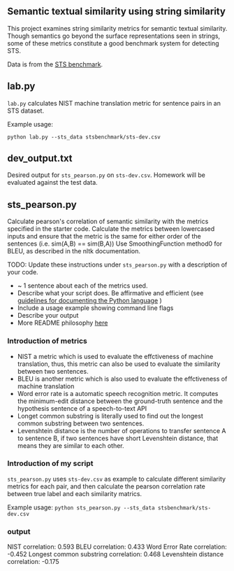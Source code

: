 Semantic textual similarity using string similarity
---------------------------------------------------

This project examines string similarity metrics for semantic textual similarity.
Though semantics go beyond the surface representations seen in strings, some of these
metrics constitute a good benchmark system for detecting STS.


Data is from the [STS benchmark](http://ixa2.si.ehu.es/stswiki/index.php/STSbenchmark).


## lab.py

`lab.py` calculates NIST machine translation metric for sentence pairs in an STS dataset.

Example usage:

`python lab.py --sts_data stsbenchmark/sts-dev.csv`

## dev_output.txt

Desired output for `sts_pearson.py` on `sts-dev.csv`. Homework will be evaluated against the test data.

## sts_pearson.py

Calculate pearson's correlation of semantic similarity with the metrics specified in the starter code.
Calculate the metrics between lowercased inputs and ensure that the metric is the same for either order of the sentences (i.e. sim(A,B) == sim(B,A))
Use SmoothingFunction method0 for BLEU, as described in the nltk documentation.

TODO: Update these instructions under `sts_pearson.py` with a description of your code.
* ~ 1 sentence about each of the metrics used.
* Describe what your script does. Be affirmative and efficient 
(see [guidelines for documenting the Python language]( 
https://devguide.python.org/documenting/#affirmative-tone) )
* Include a usage example showing command line flags
* Describe your output
* More README philosophy [here](https://bulldogjob.com/news/449-how-to-write-a-good-readme-for-your-github-project) 

### Introduction of metrics 
* NIST a metric which is used to evaluate the effctiveness of machine translation, thus, this metric can also be used to evaluate the similarity between two sentences.
* BLEU is another metric which is also used to evaluate the effctiveness of machine translation
* Word error rate is a automatic speech recognition metric. It computes the minimum-edit distance between the ground-truth sentence and the hypothesis sentence of a speech-to-text API
* Longet common substring is literally used to find out the longest common substring between two sentences.
* Levenshtein distance is the number of operations to transfer sentence A to sentence B, if two sentences have short Levenshtein distance, that means they are similar to each other.

### Introduction of my script
`sts_pearson.py` uses `sts-dev.csv` as example to calculate different similarity metrics for each pair, and then calculate the pearson correlation rate between true label and each similarity matrics.

Example usage:
`python sts_pearson.py --sts_data stsbenchmark/sts-dev.csv`

### output
NIST correlation: 0.593
BLEU correlation: 0.433
Word Error Rate correlation: -0.452
Longest common substring correlation: 0.468
Levenshtein distance correlation: -0.175
